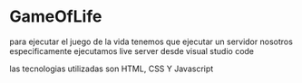 # GameOfLife


para ejecutar el juego de la vida tenemos que ejecutar un servidor nosotros especificamente ejecutamos live server desde visual studio code

las tecnologias utilizadas son HTML, CSS Y Javascript

